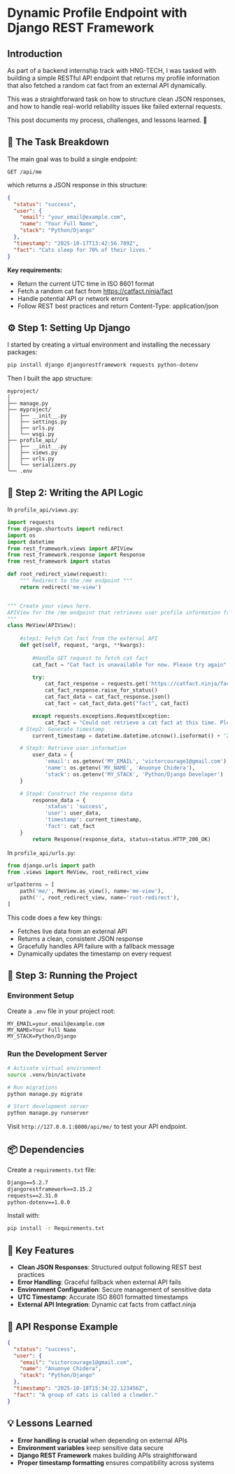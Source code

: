 
# Dynamic Profile Endpoint with Django REST Framework

## Introduction

As part of a backend internship track with HNG-TECH, I was tasked with building a simple RESTful API endpoint that returns my profile information that also fetched a random cat fact from an external API dynamically.

This was a straightforward task on how to structure clean JSON responses, and how to handle real-world reliability issues like failed external requests.

This post documents my process, challenges, and lessons learned. 🧠

## 🧩 The Task Breakdown

The main goal was to build a single endpoint:

```
GET /api/me
```

which returns a JSON response in this structure:

```json
{
  "status": "success",
  "user": {
    "email": "your_email@example.com",
    "name": "Your Full Name",
    "stack": "Python/Django"
  },
  "timestamp": "2025-10-17T13:42:56.789Z",
  "fact": "Cats sleep for 70% of their lives."
}
```

**Key requirements:**
- Return the current UTC time in ISO 8601 format
- Fetch a random cat fact from https://catfact.ninja/fact
- Handle potential API or network errors
- Follow REST best practices and return Content-Type: application/json

## ⚙️ Step 1: Setting Up Django

I started by creating a virtual environment and installing the necessary packages:

```bash
pip install django djangorestframework requests python-dotenv
```

Then I built the app structure:

```
myproject/
│
├── manage.py
├── myproject/
│   ├── __init__.py
│   ├── settings.py
│   ├── urls.py
│   └── wsgi.py
├── profile_api/
│   ├── __init__.py
│   ├── views.py
│   ├── urls.py
│   └── serializers.py
└── .env
```

## 🧠 Step 2: Writing the API Logic

In `profile_api/views.py`:

```python
import requests
from django.shortcuts import redirect
import os
import datetime
from rest_framework.views import APIView
from rest_framework.response import Response
from rest_framework import status

def root_redirect_view(request):
    """ Redirect to the /me endpoint """
    return redirect('me-view')


""" Create your views here.
APIView for the /me endpoint that retrieves user profile information from an external API.
"""
class MeView(APIView):
    
    #step1: Fetch Cat fact from the external API
    def get(self, request, *args, **kwargs):
        
        #Handle GET request to fetch cat fact
        cat_fact = "Cat fact is unavailable for now. Please try again"

        try:
            cat_fact_response = requests.get('https://catfact.ninja/fact', timeout=5)
            cat_fact_response.raise_for_status()
            cat_fact_data = cat_fact_response.json()
            cat_fact = cat_fact_data.get("fact", cat_fact)

        except requests.exceptions.RequestException:
            cat_fact = "Could not retrieve a cat fact at this time. Please try again"
    # Step2: Generate timestamp
        current_timestamp = datetime.datetime.utcnow().isoformat() + 'Z'

    # Step3: Retrieve user information 
        user_data = {
            'email': os.getenv('MY_EMAIL', 'victorcourage1@gmail.com'),
            'name': os.getenv('MY_NAME', 'Anuonye Chidera'),
            'stack': os.getenv('MY_STACK', 'Python/Django Developer')
    }

    # Step4: Construct the response data
        response_data = {
            'status': 'success',
            'user': user_data,
            'timestamp': current_timestamp,
            'fact': cat_fact
    }
        return Response(response_data, status=status.HTTP_200_OK)

```

In `profile_api/urls.py`:

```python
from django.urls import path
from .views import MeView, root_redirect_view

urlpatterns = [
    path('me/', MeView.as_view(), name='me-view'), 
    path('', root_redirect_view, name='root-redirect'), 
]

```

This code does a few key things:
- Fetches live data from an external API
- Returns a clean, consistent JSON response
- Gracefully handles API failure with a fallback message
- Dynamically updates the timestamp on every request

## 🚀 Step 3: Running the Project

### Environment Setup

Create a `.env` file in your project root:

```env
MY_EMAIL=your.email@example.com
MY_NAME=Your Full Name
MY_STACK=Python/Django
```

### Run the Development Server

```bash
# Activate virtual environment
source .venv/bin/activate

# Run migrations
python manage.py migrate

# Start development server
python manage.py runserver
```

Visit `http://127.0.0.1:8000/api/me/` to test your API endpoint.

## 📦 Dependencies

Create a `requirements.txt` file:

```txt
Django==5.2.7
djangorestframework==3.15.2
requests==2.31.0
python-dotenv==1.0.0
```

Install with:
```bash
pip install -r Requirements.txt
```

## 🎯 Key Features

- **Clean JSON Responses**: Structured output following REST best practices
- **Error Handling**: Graceful fallback when external API fails
- **Environment Configuration**: Secure management of sensitive data
- **UTC Timestamp**: Accurate ISO 8601 formatted timestamps
- **External API Integration**: Dynamic cat facts from catfact.ninja

## 🔧 API Response Example

```json
{
  "status": "success",
  "user": {
    "email": "victorcourage1@gmail.com",
    "name": "Anuonye Chidera",
    "stack": "Python/Django"
  },
  "timestamp": "2025-10-18T15:34:22.123456Z",
  "fact": "A group of cats is called a clowder."
}
```

## 💡 Lessons Learned

- **Error handling is crucial** when depending on external APIs
- **Environment variables** keep sensitive data secure
- **Django REST Framework** makes building APIs straightforward
- **Proper timestamp formatting** ensures compatibility across systems
